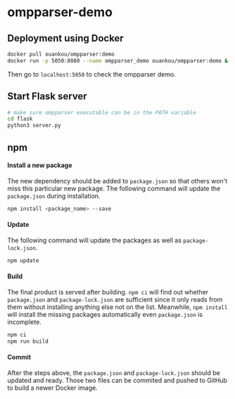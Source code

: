 # ompparser-demo

## Deployment using Docker

```bash
docker pull ouankou/ompparser:demo
docker run -p 5050:8080 --name ompparser_demo ouankou/ompparser:demo &
```

Then go to `localhost:5050` to check the ompparser demo.

## Start Flask server

```bash
# make sure ompparser executable can be in the PATH variable
cd flask
python3 server.py
```

## npm

#### Install a new package

The new dependency should be added to `package.json` so that others won't miss this particular new package.
The following command will update the `package.json` during installation.

```bash
npm install <package_name> --save
```

#### Update

The following command will update the packages as well as `package-lock.json`.

```bash
npm update
```

#### Build

The final product is served after building. 
`npm ci` will find out whether `package.json` and `package-lock.json` are sufficient since it only reads from them without installing anything else not on the list.
Meanwhile, `npm install` will install the missing packages automatically even `package.json` is incomplete.

```bash
npm ci
npm run build
```

#### Commit

After the steps above, the `package.json` and `package-lock.json` should be updated and ready.
Those two files can be commited and pushed to GitHub to build a newer Docker image.
